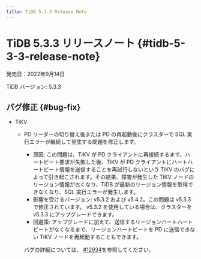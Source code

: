 ```yaml
---
title: TiDB 5.3.3 Release Note
---
```


# TiDB 5.3.3 リリースノート {#tidb-5-3-3-release-note}

発売日：2022年9月14日

TiDB バージョン: 5.3.3

## バグ修正 {#bug-fix}

-   TiKV

    -   PD リーダーの切り替え後または PD の再起動後にクラスターで SQL 実行エラーが継続して発生する問題を修正します。

        -   原因: この問題は、TiKV が PD クライアントに再接続するまで、ハートビート要求が失敗した後、TiKV が PD クライアントにハートハートビート情報を送信することを再試行しないという TiKV のバグによって引き起こされます。その結果、障害が発生した TiKV ノードのリージョン情報が古くなり、TiDB が最新のリージョン情報を取得できなくなり、SQL 実行エラーが発生します。
        -   影響を受けるバージョン: v5.3.2 および v5.4.2。この問題は v5.3.3 で修正されています。 v5.3.2 を使用している場合は、クラスターを v5.3.3 にアップグレードできます。
        -   回避策: アップグレードに加えて、送信するリージョンハートハートビートがなくなるまで、リージョンハートビートを PD に送信できない TiKV ノードを再起動することもできます。

        バグの詳細については、 [#12934](https://github.com/tikv/tikv/issues/12934)を参照してください。
